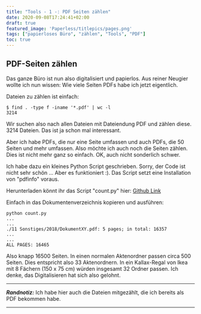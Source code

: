 ```yaml
---
title: "Tools - 1 -: PDF Seiten zählen"
date: 2020-09-08T17:24:41+02:00
draft: true
featured_image: 'Paperless/titlepics/pages.png'
tags: ["papierloses Büro", "zählen", "Tools", "PDF"]
toc: true
---
```


## PDF-Seiten zählen

Das ganze Büro ist nun also digitalisiert und papierlos. Aus reiner Neugier wollte ich nun wissen: Wie viele Seiten PDFs habe ich jetzt eigentlich.

Dateien zu zählen ist einfach:

	$ find . -type f -iname '*.pdf' | wc -l
	3214

Wir suchen also nach allen Dateien mit Dateiendung PDF und zählen diese. 3214 Dateien. Das ist ja schon mal interessant.

Aber ich habe PDFs, die nur eine Seite umfassen und auch PDFs, die 50 Seiten und mehr umfassen. Also möchte ich auch noch die Seiten zählen. Dies ist nicht mehr ganz so einfach. OK, auch nicht sonderlich schwer.

Ich habe dazu ein kleines Python Script geschrieben. Sorry, der Code ist nicht sehr schön ... Aber es funktioniert :). Das Script setzt eine Installation von "pdfinfo" voraus.

Herunterladen könnt ihr das Script "count.py" hier: [Github Link](https://github.com/rsmuc/paperless/blob/master/count.py)

Einfach in das Dokumentenverzeichnis kopieren und ausführen:

	python count.py
	...
	...
	./11 Sonstiges/2018/DokumentXY.pdf: 5 pages; in total: 16357
	...
	...
	ALL PAGES: 16465

Also knapp 16500 Seiten. In einen normalen Aktenordner passen circa 500 Seiten. Dies entspricht also 33 Aktenordnern. In ein Kallax-Regal von Ikea mit 8 Fächern (150 x 75 cm) würden insgesamt 32 Ordner passen. Ich denke, das Digitalisieren hat sich also gelohnt.

---

***Randnotiz:***
Ich habe hier auch die Dateien mitgezählt, die ich bereits als PDF bekommen habe.

---